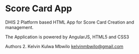 Score Card App
===============================

DHIS 2 Platform based HTML App for Score Card Creation and management.

The Application is powered by AngularJS, HTML5 and CSS3

Authors
2. Kelvin Kulwa Mbwilo <kelvinmbwilo@gmail.com>
